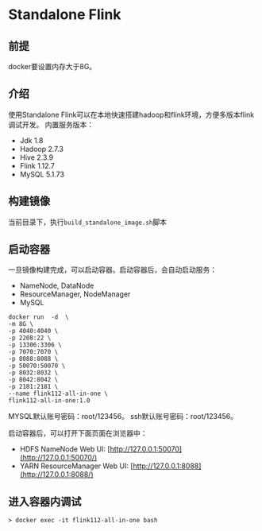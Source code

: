 # Standalone Flink
## 前提
docker要设置内存大于8G。

## 介绍
使用Standalone Flink可以在本地快速搭建hadoop和flink环境，方便多版本flink调试开发。
内置服务版本：
- Jdk 1.8
- Hadoop 2.7.3
- Hive 2.3.9
- Flink 1.12.7
- MySQL 5.1.73
## 构建镜像
当前目录下，执行`build_standalone_image.sh`脚本

## 启动容器
一旦镜像构建完成，可以启动容器。启动容器后，会自动启动服务：
- NameNode, DataNode
- ResourceManager, NodeManager
- MySQL

```shell script
docker run  -d  \
-m 8G \
-p 4040:4040 \
-p 2208:22 \
-p 13306:3306 \
-p 7070:7070 \
-p 8088:8088 \
-p 50070:50070 \
-p 8032:8032 \
-p 8042:8042 \
-p 2181:2181 \
--name flink112-all-in-one \
flink112-all-in-one:1.0
```
MYSQL默认账号密码：root/123456。
ssh默认账号密码：root/123456。

启动容器后，可以打开下面页面在浏览器中：
- HDFS NameNode Web UI: [http://127.0.0.1:50070](http://127.0.0.1:50070/)
- YARN ResourceManager Web UI: [http://127.0.0.1:8088](http://127.0.0.1:8088/)

## 进入容器内调试
```shell script
> docker exec -it flink112-all-in-one bash




```
